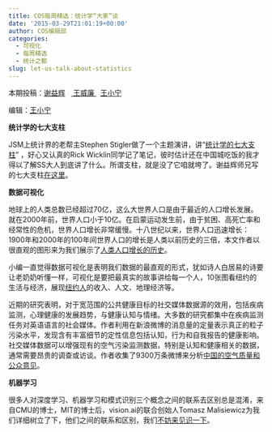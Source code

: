 ```yaml
---
title: COS每周精选：统计学“大家”谈
date: '2015-03-29T21:01:19+00:00'
author: COS编辑部
categories:
  - 可视化
  - 每周精选
  - 统计之都
slug: let-us-talk-about-statistics
---
```


本期投稿：<a href="http://yihui.name/" target="_blank">谢益辉</a>   <a href="  http://weibo.com/u/1657470871?from=feed&loc=avatar" target="_blank"> 王威廉 </a>  [王小宁](http://weibo.com/wangxiaoningtongxue/profile?rightmod=1&wvr=6&mod=personinfo)

编辑：[王小宁](http://weibo.com/wangxiaoningtongxue/profile?rightmod=1&wvr=6&mod=personinfo)

**统计学的七大支柱**

JSM上统计界的老帮主Stephen Stigler做了一个主题演讲，讲“<a href="http://blogs.sas.com/content/iml/2014/08/05/stiglers-seven-pillars-of-statistical-wisdom/" target="_blank">统计学的七大支柱</a>” ，好心又认真的Rick Wicklin同学记了笔记，彼时估计还在中国城吃饭的我才得以了解SS大人到底讲了什么。所谓支柱，就是没了它咱就垮了。谢益辉师兄写的七大支柱<a href="http://yihui.name/cn/2014/09/seven-pillars/" target="_blank">在这里</a>。

<!--more-->

**数据可视化**

地球上的人类总数已经超过70亿，这么大世界人口是由于最近的人口增长发展。就在2000年前，世界人口小于10亿。在启蒙运动发生前，由于贫困、高死亡率和经常性的危机，世界人口增长非常缓慢。十八世纪以来，世界人口迅速增长：1900年和2000年的100年间世界人口的增长是人类以前历史的三倍，本文作者以很直观的图形来为我们展示了<a href="http://ourworldindata.org/data/population-growth-vital-statistics/world-population-growth/" target="_blank">人类人口增长的历史</a>。

小编一直觉得数据可视化是表明我们数据的最直观的形式，犹如诗人白居易的诗要让老奶奶听懂一样，可视化是要把最真实的故事讲给每一个人，10张图看纽约的生活与经济，展现<a href="http://www.36dsj.com/archives/26407" target="_blank">纽约人</a>的收入、人文、地理经济等。

近期的研究表明，对于宽范围的公共健康目标的社交媒体数据源的效用，包括疾病监测，心理健康的发展趋势，与健康认知与情绪。大多数的研究都集中在疾病监测任务对英语语言的社会媒体。作者利用在新浪微博的消息量的定量表示真正的粒子污染水平，发现含有丰富细节的定性信息包括认知，行为和自我报告的健康影响。社交媒体数据可以增强现有的空气污染监测数据，特别是认知和健康相关的数据，通常需要昂贵的调查或访谈。作者收集了9300万条微博来分析<a href="http://www.jmir.org/2015/1/e22/" target="_blank">中国的空气质量和公众意见</a>。

**机器学习**

很多人对深度学习、机器学习和模式识别三个概念之间的联系去区别总是混淆，来自CMU的博士，MIT的博士后，vision.ai的联合创始人Tomasz Malisiewicz为我们详细树立了下，他们之间的联系和区别，我们<a href="http://www.36dsj.com/archives/26463" target="_blank">不妨来见识一下</a>。
